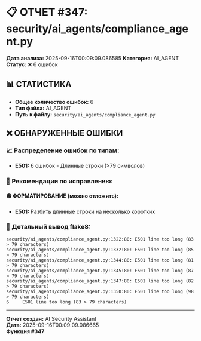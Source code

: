 # 📋 ОТЧЕТ #347: security/ai_agents/compliance_agent.py

**Дата анализа:** 2025-09-16T00:09:09.086585
**Категория:** AI_AGENT
**Статус:** ❌ 6 ошибок

## 📊 СТАТИСТИКА

- **Общее количество ошибок:** 6
- **Тип файла:** AI_AGENT
- **Путь к файлу:** `security/ai_agents/compliance_agent.py`

## ❌ ОБНАРУЖЕННЫЕ ОШИБКИ

### 📈 Распределение ошибок по типам:

- **E501:** 6 ошибок - Длинные строки (>79 символов)

### 🎯 Рекомендации по исправлению:

#### 🟢 ФОРМАТИРОВАНИЕ (можно отложить):
- **E501:** Разбить длинные строки на несколько коротких

### 📝 Детальный вывод flake8:

```
security/ai_agents/compliance_agent.py:1322:80: E501 line too long (83 > 79 characters)
security/ai_agents/compliance_agent.py:1332:80: E501 line too long (85 > 79 characters)
security/ai_agents/compliance_agent.py:1344:80: E501 line too long (81 > 79 characters)
security/ai_agents/compliance_agent.py:1345:80: E501 line too long (87 > 79 characters)
security/ai_agents/compliance_agent.py:1347:80: E501 line too long (82 > 79 characters)
security/ai_agents/compliance_agent.py:1350:80: E501 line too long (98 > 79 characters)
6     E501 line too long (83 > 79 characters)

```

---
**Отчет создан:** AI Security Assistant  
**Дата:** 2025-09-16T00:09:09.086665  
**Функция #347**
